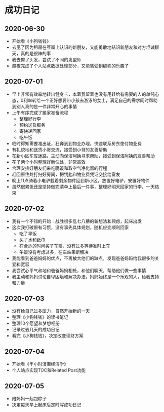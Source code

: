 # 成功日记

## 2020-06-30

- 开始看《小狗钱钱》
- 去见了因为租房在豆瓣上认识的新朋友，又能勇敢地结识新朋友和对方坦诚聊天，真的是很棒的事
- 我去剪了头发，尝试了不同的发型师
- 熬夜完成了个人站点数据处理部分，又能感受到编程的乐趣了

## 2020-07-01

- 早上非常有效率地转出健身卡，本着我留着也没有用转给有需要的人的单纯心态，0利率转给一个正好想要带小孩去游泳的女士，满足自己的需求同时帮助到别人真的是一件非常开心的事情
- 上午有序完成了搬家准备流程
  - 整理好行李
  - 预约送货服务
  - 寄快递回家
  - 吃午饭
- 临时得知需要准出证，狂奔到到物业办理，快速联系房东垫付物业费
- 有礼貌地和送货小哥交流，接受到小哥的友善帮助
- 在新小区车库迷路，主动向保洁阿姨寻求帮助，接受到保洁阿姨的友善帮助
- 花了两个小时整理好新住处，非常高效
- 合理安排好朋友们来吃晚饭和取空气净化器的行程
- 赶回原住处打扫好房间，把钥匙和物业费凭证交接给室友
- 晚上11点骑着小电驴载着剩余物件回到新小区，放置好电驴，安置好物件
- 虽然很累但还是坚持做完清单上最后一件事，整理好明天回家的行李，一天结束

## 2020-07-02

- 我有一个不错的开始：战胜很多乱七八糟的新想法和顾虑，起床出发
- 这次我打破原有习惯，没有事先具体规划，随机应变顺利回家
  - 吃了早饭
  - 买了水和纸巾
  - 在合适的时间买了车票，没有过多等待准时上车
  - 午饭没有考虑过多，在车站果断解决
- 我能看到爸爸妈妈的优点，不再放大他们的缺点，发现爸爸妈妈给我很多的关爱和宽容
- 我尝试心平气和地和爸爸妈妈相处，和他们聊天，帮助他们做一些事情
- 我主动和妈妈讨论自卑困境和解决办法，妈妈始终是一个乐观的人，给我支持和力量

## 2020-07-03

- 没有给自己过多压力，自然开始新的一天
- 整理《小狗钱钱》的读书笔记
- 整理10个愿望和梦想相册
- 记录过去几天的成功日记
- 看完《小狗钱钱》，决定改变理财方案



## 2020-07-04

- 开始看《半小时漫画经济学》
- 个人站点实现TOC和Related Post功能



## 2020-07-05

- 陪妈妈一起包粽子
- 决定每天早上起床后定时写成功日记



